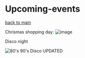 # Upcoming-events
<a href="https://github.com/](https://kim2015hamhe.github.io/The-weeks-events">back to main </a>



Chrismas shopping day:
![image](https://github.com/kim2015hamhe/Upcoming-events/assets/151997230/e67258bb-1406-43eb-9487-6783160beaa8)

Disco night


![80's  90's Disco UPDATED](https://github.com/kim2015hamhe/Upcoming-events/assets/151997230/73598952-c3ee-4ddd-8eaa-d7b67f63d897)

